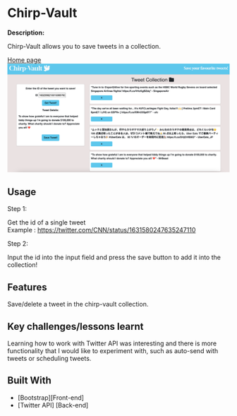 # Chirp-Vault

<b>Description:</b>

Chirp-Vault allows you to save tweets in a collection.



<ins>Home page</ins>
![screenshot](https://github.com/joshnsw/joshportfolio/blob/master/assets/chirpvault.png)


## Usage
Step 1:

Get the id of a single tweet </br>
Example : https://twitter.com/CNN/status/1631580247635247110


Step 2:

Input the id into the input field and press the save button to add it into the collection!


## Features

Save/delete a tweet in the chirp-vault collection.

## Key challenges/lessons learnt

Learning how to work with Twitter API was interesting and there is more functionality that I would like to experiment with, such as auto-send with tweets or scheduling tweets.

## Built With
- [Bootstrap][Front-end]
- [Twitter API] [Back-end]
